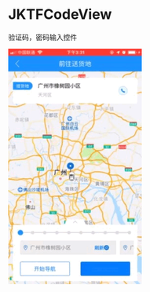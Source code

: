 # JKTFCodeView
验证码，密码输入控件


![image](https://github.com/karson711/AMapTestDemo/blob/master/%E8%B7%AF%E5%BE%84%E8%A7%84%E5%88%92.gif)
